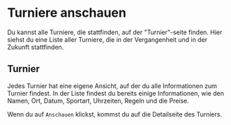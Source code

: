 # Turniere anschauen

Du kannst alle Turniere, die stattfinden, auf der "Turnier"-seite finden.
Hier siehst du eine Liste aller Turniere, die in der Vergangenheit und in der Zukunft stattfinden.

## Turnier

Jedes Turnier hat eine eigene Ansicht, auf der du alle Informationen zum Turnier findest.
In der Liste findest du bereits einige Informationen, wie den Namen, Ort, Datum, Sportart, Uhrzeiten, Regeln und die
Preise.

Wenn du auf `Anschauen` klickst, kommst du auf die Detailseite des Turniers.
